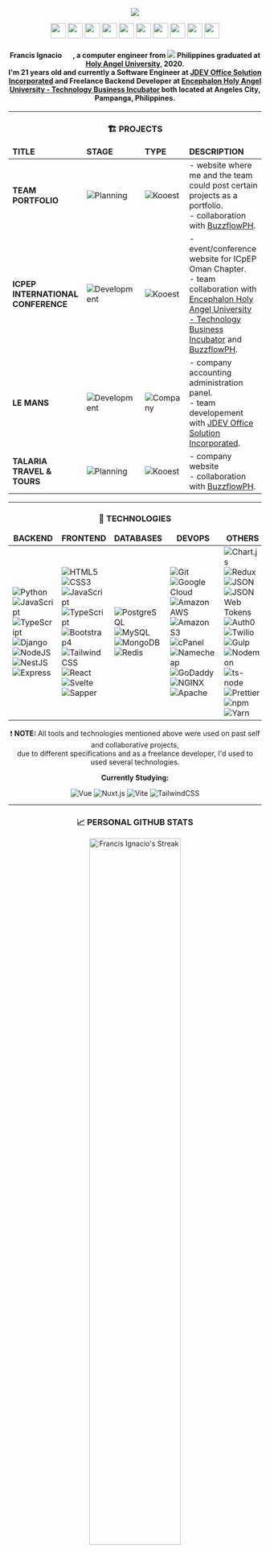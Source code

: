 <p align="center"><img src="https://i.imgur.com/29Nap8F.jpg"></p>

<!-- Socials -->
<p align="center">
    <a href="https://www.linkedin.com/in/noeyignacio/"><img src="https://i.imgur.com/ust5jYY.png" width="30px"/></a>
    <a href="https://twitter.com/enoweewai"><img src="https://i.imgur.com/ixvdmQA.png" width="30px"/></a>
    <a href="https://www.instagram.com/enoweewai/"><img src="https://i.imgur.com/aqe9M4P.png" width="30px" /></a>
    <a href="https://dev.to/enoweewai"><img src="https://i.imgur.com/A7PCKrc.png" width="30px"/></a>
    <a href="https://www.facebook.com/noeyignacio/"><img src="https://i.imgur.com/I3Juk1j.png" width="30px"/></a>
    <a href="https://www.facebook.com/kooestph"><img src="https://i.imgur.com/vuSmALN.png" width="30px"/></a>
    <a href="https://github.com/enoweewai"><img src="https://i.imgur.com/bXSCjxS.png" width="30px"/></a>
    <a href="https://www.postman.com/Enoweewai"><img src="https://i.imgur.com/rygJ8xz.png" width="30px"/></a>
    <a href="https://app.daily.dev/Enoweewai"><img src="https://i.imgur.com/4VNP2in.png"/ width="30px"></a>
    <a href="https://github.com/kooest-philippines"><img src="https://i.imgur.com/v5FVfdA.png" width="30px"/></a>
</p>

<!-- Introduction -->
<span align="center">
    <h4><strong>Francis Ignacio</strong> <img src="https://raw.githubusercontent.com/MartinHeinz/MartinHeinz/master/wave.gif" width="15px"> , a computer engineer from <img src="https://img.icons8.com/color/13/000000/philippines-circular.png"/> <strong>Philippines</strong> graduated at <strong><a href="https://www.hau.edu.ph/">Holy Angel University</a></strong>, 2020. <br /> I'm 21 years old and currently a <a>Software Engineer</a> at <a href="https://jdevsolution.com/">JDEV Office Solution Incorporated</a> and Freelance Backend Developer at <a href="https://www.facebook.com/EncephalonHAUTBI/">Encephalon Holy Angel University - Technology Business Incubator</a> both located at Angeles City, Pampanga, Philippines.
    </h4>
</span>
<hr />

<!-- Project Section -->
<span align="center">
    <h3><span>🏗️ </span>PROJECTS</h3>
    <table>
        <thead>
            <tr border: none;>
            <td><b>TITLE</b></td>
            <td><b>STAGE</b></td>
            <td><b>TYPE</b></td>
            <td><b>DESCRIPTION</b></td>
            </tr>
        </thead>
        <tbody>
            <tr>
                <td>
                    <strong>TEAM PORTFOLIO </strong>
                </td>
                <td>
                    <img alt="Planning" src="https://img.shields.io/badge/-Planning-66DE93?style=flat-square&logo=stackShare&logoColor=white"/>
                </td>
                <td>
                    <img alt="Kooest" src="https://img.shields.io/badge/-Kooest-FFD31D?style=flat-square&logo=git&logoColor=white"/> 
                </td>
                <td>
                    <div> - website where me and the team could post certain projects as a portfolio. 
                    <div> - collaboration with <a href="https://www.facebook.com/buzzflowph">BuzzflowPH</a>.
                </td>
            </tr>
            <tr>
                <td>
                    <strong>ICPEP INTERNATIONAL CONFERENCE</strong> 
                </td>
                <td>
                    <img alt="Development" src="https://img.shields.io/badge/-Development-FFE194?style=flat-square&logo=stackShare&logoColor=white"/> 
                </td>
                <td>
                    <img alt="Kooest" src="https://img.shields.io/badge/-Kooest-FFD31D?style=flat-square&logo=git&logoColor=white"/>
                </td>
                <td>
                    <div> - event/conference website for ICpEP Oman Chapter.
                    <div> - team collaboration with <a href="https://www.facebook.com/EncephalonHAUTBI">Encephalon Holy Angel University - Technology Business Incubator</a> and <a href="https://www.facebook.com/buzzflowph">BuzzflowPH</a>.
                </td>
            </tr>
            <tr>
                <td>
                    <strong>LE MANS</strong>
                </td>
                <td>
                    <img alt="Development" src="https://img.shields.io/badge/-Development-FFE194?style=flat-square&logo=stackShare&logoColor=white"/>
                </td>
                <td>
                    <img alt="Company" src="https://img.shields.io/badge/-Company-EB6383?style=flat-square&logo=git&logoColor=white"/>
                </td>
                <td>
                    <div> - company accounting administration panel.
                    <div> - team developement with <a href="https://jdevsolution.com/">JDEV Office Solution Incorporated</a>.
                </td>
            </tr>
            <tr>
                <td>
                    <strong>TALARIA TRAVEL & TOURS</strong>
                </td>
                <td>
                    <img alt="Planning" src="https://img.shields.io/badge/-Planning-66DE93?style=flat-square&logo=stackShare&logoColor=white"/> 
                </td>
                <td>
                    <img alt="Kooest" src="https://img.shields.io/badge/-Kooest-FFD31D?style=flat-square&logo=git&logoColor=white"/>
                </td>
                <td>
                    <div> - company website
                    <div> - collaboration with <a href="https://www.facebook.com/buzzflowph">BuzzflowPH</a>.
                </td>
            </tr>
        </tbody>
    </table>
</span>

<!-- Legends -->
<!-- 
<p>
    <img alt="Personal" src="https://img.shields.io/badge/-Personal-EC4646?style=flat-square&logo=git&logoColor=white"/> 
    <img alt="Freelance" src="https://img.shields.io/badge/-Freelance-30475E?style=flat-square&logo=git&logoColor=white"/> 
    <img alt="Collaboration" src="https://img.shields.io/badge/-Collaboration-0E918C?style=flat-square&logo=git&logoColor=white"/> 
    <img alt="Company" src="https://img.shields.io/badge/-Company-EB6383?style=flat-square&logo=git&logoColor=white"/>
    <img alt="Kooest" src="https://img.shields.io/badge/-Kooest-FFD31D?style=flat-square&logo=git&logoColor=white"/>
</p>
<p>
    <img alt="Planning" src="https://img.shields.io/badge/-Planning-66DE93?style=flat-square&logo=stackShare&logoColor=white"/> 
    <img alt="Development" src="https://img.shields.io/badge/-Development-FFE194?style=flat-square&logo=stackShare&logoColor=white"/> 
    <img alt="Released" src="https://img.shields.io/badge/-Released-9EDE73?style=flat-square&logo=stackShare&logoColor=white"/> 
    <img alt="Unfinished" src="https://img.shields.io/badge/-Unfinished-EA2C62?style=flat-square&logo=stackShare&logoColor=white"/>
</p> 
<p>
    <img alt="Private" src="https://img.shields.io/badge/-Private-444444?style=flat-square&logo=GitHub&logoColor=white"/> 
    <img alt="Public" src="https://img.shields.io/badge/-Public-E1E8EB?style=flat-square&logo=GitHub&logoColor=white"/> 
</p> 
-->
<hr />

<!-- Technolgies -->
<span align="center">
<h3><span>💠 </span>TECHNOLOGIES</h3>
<span >
    <table>
        <thead align="center">
            <tr border: none;>
            <td><b>BACKEND</b></td>
            <td><b>FRONTEND</b></td>
            <td><b>DATABASES</b></td>
            <td><b>DEVOPS</b></td>
            <td><b>OTHERS</b></td>
            <td><b>TOOLS</b></td>
            </tr>
        </thead>
        <tbody>
            <tr>
                <td>
                    <img alt="Python" src="https://img.shields.io/badge/-Python-3776AB?style=flat-square&logo=python&logoColor=white"/>
                    <img alt="JavaScript" src="https://img.shields.io/badge/-JavaScript-F7DF1E?style=flat-square&logo=JavaScript&logoColor=white"/> 
                    <img alt="TypeScript" src="https://img.shields.io/badge/-TypeScript-3178C6?style=flat-square&logo=TypeScript&logoColor=white"/> 
                    <img alt="Django" src="https://img.shields.io/badge/-Django-092E20?style=flat-square&logo=Django&logoColor=white"/> 
                    <img alt="NodeJS" src="https://img.shields.io/badge/-Node%20JS-339933?style=flat-square&logo=Node.JS&logoColor=white"/> 
                    <img alt="NestJS" src="https://img.shields.io/badge/-Nest%20JS-E0234E?style=flat-square&logo=NestJS&logoColor=white"/> 
                    <img alt="Express" src="https://img.shields.io/badge/-Express-000000?style=flat-square&logo=Express&logoColor=white"/>
                </td>
                <td>
                    <img alt="HTML5" src="https://img.shields.io/badge/-HTML5-E34F26?style=flat-square&logo=HTML5&logoColor=white"/> 
                    <img alt="CSS3" src="https://img.shields.io/badge/-CSS3-1572B6?style=flat-square&logo=CSS3&logoColor=white"/> 
                    <img alt="JavaScript" src="https://img.shields.io/badge/-JavaScript-F7DF1E?style=flat-square&logo=JavaScript&logoColor=white"/> 
                    <img alt="TypeScript" src="https://img.shields.io/badge/-TypeScript-3178C6?style=flat-square&logo=TypeScript&logoColor=white"/> 
                    <img alt="Bootstrap4" src="https://img.shields.io/badge/-Bootstrap%204-7952B3?style=flat-square&logo=Bootstrap&logoColor=white"/> 
                    <img alt="Tailwind CSS" src="https://img.shields.io/badge/-Tailwind%20CSS-38B2AC?style=flat-square&logo=tailwindcss&logoColor=white"/> 
                    <img alt="React" src="https://img.shields.io/badge/-React%20JS-61DAFB?style=flat-square&logo=React&logoColor=white"/> 
                    <img alt="Svelte" src="https://img.shields.io/badge/-Svelte-FF3E00?style=flat-square&logo=svelte&logoColor=white"/> 
                    <img alt="Sapper" src="https://img.shields.io/badge/-Sapper-189794?style=flat-square&logo=svelte&logoColor=white"/> 
                </td>
                <td>
                    <img alt="PostgreSQL" src="https://img.shields.io/badge/-PostgreSQL-4169E1?style=flat-square&logo=PostgreSQL&logoColor=white"/>
                    <img alt="MySQL" src="https://img.shields.io/badge/-MySQL-4479A1?style=flat-square&logo=MySQL&logoColor=white"/>
                    <img alt="MongoDB" src="https://img.shields.io/badge/-MongoDB-47A248?style=flat-square&logo=MongoDB&logoColor=white"/>
                    <img alt="Redis" src="https://img.shields.io/badge/-Redis-DC382D?style=flat-square&logo=Redis&logoColor=white"/>
                </td>
                <td>
                    <img alt="Git" src="https://img.shields.io/badge/-Git-F05032?style=flat-square&logo=Git&logoColor=white"/>
                    <img alt="Google Cloud" src="https://img.shields.io/badge/-Google%20Cloud-4285F4?style=flat-square&logo=GoogleCloud&logoColor=white"/>
                    <img alt="Amazon AWS" src="https://img.shields.io/badge/-Amazon%20AWS-FF9900?style=flat-square&logo=AmazonAWS&logoColor=white"/>
                    <img alt="Amazon S3" src="https://img.shields.io/badge/-Amazon%20S3-569A31?style=flat-square&logo=AmazonS3&logoColor=white"/>
                    <img alt="cPanel" src="https://img.shields.io/badge/-cPanel-FF6C2C?style=flat-square&logo=cPanel&logoColor=white"/>
                    <img alt="Namecheap" src="https://img.shields.io/badge/-Namecheap-DE3723?style=flat-square&logo=Namecheap&logoColor=white"/>
                    <img alt="GoDaddy" src="https://img.shields.io/badge/-GoDaddy-1BDBDB?style=flat-square&logo=GoDaddy&logoColor=white"/>
                    <img alt="NGINX" src="https://img.shields.io/badge/-NGINX-009639?style=flat-square&logo=NGINX&logoColor=white"/>
                    <img alt="Apache" src="https://img.shields.io/badge/-Apache-D22128?style=flat-square&logo=Apache&logoColor=white"/>
                </td>
                <td>
                    <img alt="Chart.js" src="https://img.shields.io/badge/-Chart.js-FF6384?style=flat-square&logo=Chart.js&logoColor=white"/>
                    <img alt="Redux" src="https://img.shields.io/badge/-Redux-764ABC?style=flat-square&logo=Redux&logoColor=white"/>
                    <img alt="JSON" src="https://img.shields.io/badge/-JSON-000000?style=flat-square&logo=JSON&logoColor=white"/>
                    <img alt="JSON Web Tokens" src="https://img.shields.io/badge/-JSON%20Web%20Tokens-000000?style=flat-square&logo=jsonwebtokens&logoColor=white"/>
                    <img alt="Auth0" src="https://img.shields.io/badge/-Auth0-EB5424?style=flat-square&logo=Auth0&logoColor=white"/>
                    <img alt="Twilio" src="https://img.shields.io/badge/-Twilio-F22F46?style=flat-square&logo=Twilio&logoColor=white"/>
                    <img alt="Gulp" src="https://img.shields.io/badge/-Gulp-CF4647?style=flat-square&logo=Gulp&logoColor=white"/>
                    <img alt="Nodemon" src="https://img.shields.io/badge/-Nodemon-76D04B?style=flat-square&logo=Nodemon&logoColor=white"/>
                    <img alt="ts-node" src="https://img.shields.io/badge/-TS%20Node-3178C6?style=flat-square&logo=tsnode&logoColor=white"/>
                    <img alt="Prettier" src="https://img.shields.io/badge/-Prettier-F7B93E?style=flat-square&logo=Prettier&logoColor=white"/>
                    <img alt="npm" src="https://img.shields.io/badge/-npm-CB3837?style=flat-square&logo=npm&logoColor=white"/>
                    <img alt="Yarn" src="https://img.shields.io/badge/-Yarn-2C8EBB?style=flat-square&logo=Yarn&logoColor=white"/>
                </td>
                <td>
                    <img alt="Ubuntu" src="https://img.shields.io/badge/-Ubuntu-E95420?style=flat-square&logo=Ubuntu&logoColor=white"/>
                    <img alt="GitHub" src="https://img.shields.io/badge/-GitHub-181717?style=flat-square&logo=GitHub&logoColor=white"/>
                    <img alt="Brave" src="https://img.shields.io/badge/-Brave-FB542B?style=flat-square&logo=Brave&logoColor=white"/>
                    <img alt="Postman" src="https://img.shields.io/badge/-Postman-FF6C37?style=flat-square&logo=Postman&logoColor=white"/>
                    <img alt="diagrams.net" src="https://img.shields.io/badge/-diagrams.net-F08705?style=flat-square&logo=diagrams.net&logoColor=white"/>
                    <img alt="Adobe XD" src="https://img.shields.io/badge/-Adobe%20XD-FF61F6?style=flat-square&logo=AdobeXD&logoColor=white"/>
                    <img alt="Visual Studio Code" src="https://img.shields.io/badge/-Visual%20Studio%20Code-007ACC?style=flat-square&logo=VisualStudioCode&logoColor=white"/>
                    <img alt="IntelliJ IDEA" src="https://img.shields.io/badge/-IntelliJ%20IDEA-0F044C?style=flat-square&logo=IntelliJIDEA&logoColor=white"/>
                    <img alt="Trello" src="https://img.shields.io/badge/-Trello-0052CC?style=flat-square&logo=Trello&logoColor=white"/>
                    <img alt="Todoist" src="https://img.shields.io/badge/-Todoist-E44332?style=flat-square&logo=todoist&logoColor=white"/> 
                </td>
            </tr>
        </tbody>
    </table>
    <p align="center"><span>❗ </span><strong>NOTE: </strong>All tools and technologies mentioned above were used on past self and collaborative projects, <br />due to different specifications and as a freelance developer, I'd used to used several technologies. <p>
    <span align="center">
    <strong>Currently Studying:</strong>
    <div>
        <img alt="Vue" src="https://img.shields.io/badge/-Vue%20JS-4FC08D?style=flat-square&logo=vue.js&logoColor=white"/> 
        <img alt="Nuxt.js" src="https://img.shields.io/badge/-Nuxt%20JS-00C58E?style=flat-square&logo=Nuxt.js&logoColor=white"/> 
        <img alt="Vite" src="https://img.shields.io/badge/-Vite-646CFF?style=flat-square&logo=vite&logoColor=white"/>
        <img alt="TailwindCSS" src="https://img.shields.io/badge/-Tailwind%20CSS-38B2AC?style=flat-square&logo=TailwindCSS&logoColor=white"/> 
    </div>
</span>
<span>
<hr />

<!-- Github Stats -->
<span align="center">
    <h3><span>📈 </span><strong>PERSONAL GITHUB STATS</strong></h3>
    <p>
        <img title="🔥 Get streak stats for your profile at git.io/streak-stats" alt="Francis Ignacio's Streak" src="https://github-readme-streak-stats.herokuapp.com?user=enoweewai&theme=monokai-metallian&hide_border=true&stroke=444444&fire=DA0037&ring=EDEDED" width="60%"/>
    </p>
<!--     <p>
        <img alt="Francis Ignacio's Github Stats" src="https://github-readme-stats.vercel.app/api?username=enoweewai&show_icons=true&count_private=true&theme=bear&hide_border=true&bg_color=1F222E&title_color=F7D766&icon_color=DA0037&text_color=F75D7E&hide_title=true" width="60%"/>
    </p> -->
    <p>
        <img alt="Francis Ignacio's Activity Graph" src="https://activity-graph.herokuapp.com/graph?username=enoweewai&bg_color=1F222E&color=DA0037&line=F7D766&point=F75D7E&hide_border=true&hide_title=true&area=true" width="60%" />
    </p>
    <p>
        <img alt="Francis Ignacio's Trophies" src="https://github-profile-trophy.vercel.app/?username=enoweewai&no-bg=true&no-frame=true&theme=juicyfresh&rank=SSS,SS,S,AAA,AA,A,B,C&row=1&column=4" width="40%" />
    </p>
</span>
<hr />


<h3><span>✔️ </span><strong>TODOIST</strong></h3>
<p align="center">
<!-- TODO-IST:START -->
🏆  3,223 Karma Points           
🌸  Completed 0 tasks today           
✅  Completed 566 tasks so far           
⏳  Longest streak is 23 days
<!-- TODO-IST:END -->
</p>
<hr />
    

<h3><span>👩‍💻 </span><strong>Daily Dev Profile</strong></h3>
<p align="center">   
    <a href="https://app.daily.dev/Enoweewai">
       <img 
            src="https://api.daily.dev/devcards/b9d540f86a714fe9aa36cb977770febd.png?r=jrj" 
            width="300" 
            alt="Francis Ignacio's Dev Card"
        />
    </a>
</p>
<hr />

<h4 align="center">
    <img src="https://readme-typing-svg.herokuapp.com?color=FFC107&center=true&vCenter=true&multiline=true&lines=Kooest+Philippines">  
</h4>



<h6 align="center"><strong>README v1.6.5</strong></h6>
